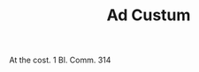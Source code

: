 ---
title: Ad Custum
letter: A
permalink: "/definitions/ad-custum.html"
body: At the cost. 1 Bl. Comm. 314
published_at: '2018-07-07'
layout: post
---